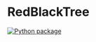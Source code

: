 # RedBlackTree

[![Python package](https://github.com/Jason-Y-Z/RedBlackTree/actions/workflows/pythonpackage.yml/badge.svg)](https://github.com/Jason-Y-Z/RedBlackTree/actions/workflows/pythonpackage.yml)
